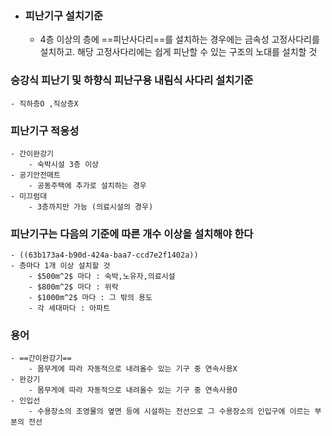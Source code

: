 - ### 피난기구 설치기준
	- 4층 이상의 층에 ==피난사다리==를 설치하는 경우에는 금속성 고정사다리를 설치하고. 해당 고정사다리에는 쉽게 피난할 수 있는 구조의 노대를 설치할 것
### 승강식 피난기 및 하향식 피난구용 내림식 사다리 설치기준
	- 직하층O ,직상층X
### 피난기구 적응성
	- 간이완강기
		- 숙박시설 3층 이상
	- 공기안전매트
		- 공동주택에 추가로 설치하는 경우
	- 미끄럼대
		- 3층까지만 가능 (의료시설의 경우)
### 피난기구는 다음의 기준에 따른 개수 이상을 설치해야 한다
	- ((63b173a4-b90d-424a-baa7-ccd7e2f1402a))
	- 층마다 1개 이상 설치할 것
		- $500m^2$ 마다 : 숙박,노유자,의료시설
		- $800m^2$ 마다 : 위락
		- $1000m^2$ 마다 : 그 밖의 용도
		- 각 세대마다 : 아파트
### 용어
	- ==간이완강기==
		- 몸무게에 따라 자동적으로 내려올수 있는 기구 중 연속사용X
	- 완강기
		- 몸무게에 따라 자동적으로 내려올수 있는 기구 중 연속사용O
	- 인입선
		- 수용장소의 조영물의 옆면 등에 시설하는 전선으로 그 수용장소의 인입구에 이르는 부분의 전선